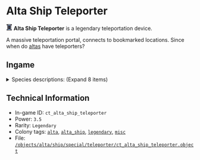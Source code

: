 # Alta Ship Teleporter

<img src="https://raw.githubusercontent.com/Ceterai/Enternia/main/objects/alta/ship/special/teleporter/icon.png" alt="Alta Ship Teleporter icon" loading="lazy" height="16px" width="auto" /> **Alta Ship Teleporter** is a legendary teleportation device.

A massive teleportation portal, connects to bookmarked locations. Since when do [altas](https://ceterai.github.io/MyEnternia/Wiki/Tags/Alta) have teleporters?

## Ingame

<details markdown="1"><summary>Species descriptions: (Expand 8 items)</summary>

- Alta: A piece of acquired tech. Lets you beam in and out pretty quickly.
- Apex: The ship's teleporter. Teleporting feels like riding a rollercoaster at the speed of light.
- Avian: The teleporter! Teleporting feels like flying.
- Floran: Ship teleporter. Floran feel confusssed during teleport.
- Glitch: Smug. A teleporter. I am able to enter a sleep mode during the teleport process.
- Human: The teleporter! Teleporting is such a rush.
- Hylotl: A teleporter. Teleporting feels like diving into the ocean from a mountain top.
- Novakid: Ship's teleporter. Let's take her for a spin!

</details>

## Technical Information

- In-game ID: `ct_alta_ship_teleporter`
- Power: `3.5`
- Rarity: `Legendary`
- Colony tags: [`alta`](https://ceterai.github.io/MyEnternia/Wiki/Tags/Alta), [`alta_ship`](https://ceterai.github.io/MyEnternia/Wiki/Tags/AltaShip), [`legendary`](https://ceterai.github.io/MyEnternia/Wiki/Tags/Legendary), [`misc`](https://ceterai.github.io/MyEnternia/Wiki/Tags/Misc)
- File: [`/objects/alta/ship/special/teleporter/ct_alta_ship_teleporter.object`](https://github.com/Ceterai/Enternia/blob/main/objects/alta/ship/special/teleporter/ct_alta_ship_teleporter.object)
